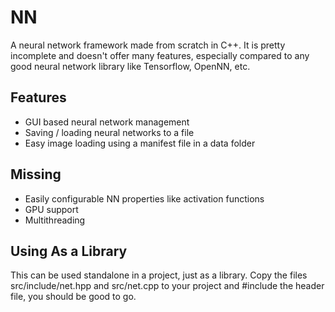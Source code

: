 # NN
A neural network framework made from scratch in C++. It is pretty incomplete and doesn't offer many features, especially compared to any good neural network library
like Tensorflow, OpenNN, etc.

## Features
- GUI based neural network management
- Saving / loading neural networks to a file
- Easy image loading using a manifest file in a data folder

## Missing
- Easily configurable NN properties like activation functions
- GPU support
- Multithreading

## Using As a Library
This can be used standalone in a project, just as a library. Copy the files src/include/net.hpp and src/net.cpp to your project 
and #include the header file, you should be good to go.
